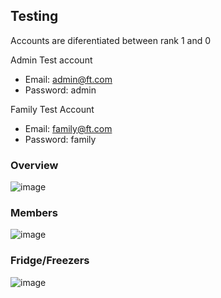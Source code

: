 ## Testing

Accounts are diferentiated between rank 1 and 0

Admin Test account
- Email: admin@ft.com
- Password: admin

Family Test Account
- Email: family@ft.com
- Password: family

### Overview
![image](https://github.com/FridgeTracker/fridgetracker-FrontEnd/assets/116534934/41b12dde-1dc6-4a0c-8750-d21b8837a55a)

### Members
![image](https://github.com/FridgeTracker/fridgetracker-FrontEnd/assets/116534934/f15c0621-f09f-4073-9ed8-bf9729094548)

### Fridge/Freezers
![image](https://github.com/FridgeTracker/fridgetracker-FrontEnd/assets/116534934/1627e05d-3ef0-4cf7-a2f2-2fb4c53fc420)


